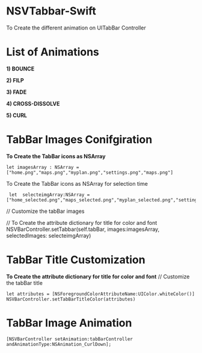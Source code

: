 # NSVTabbar-Swift
To Create the different animation on UITabBar Controller 

# List of Animations

**1) BOUNCE**

**2) FILP**

**3) FADE** 

**4) CROSS-DISSOLVE**

**5) CURL** 

# TabBar Images Conifgiration 

 **To Create the TabBar icons as NSArray**
 
    let imagesArray : NSArray = ["home.png","maps.png","myplan.png","settings.png","maps.png"]
    
  To Create the TabBar icons as NSArray for selection time
    
     let  selecteimgArray:NSArray = ["home_selected.png","maps_selected.png","myplan_selected.png","settings_selected.png","maps_selected.png"]
    
  // Customize the tabBar images
  
  // To Create the attribute dictionary for title for color and font
    NSVBarController.setTabbar(self.tabBar, images:imagesArray, selectedImages: selecteimgArray)
    
# TabBar Title Customization

 **To Create the attribute dictionary for title for color and font**
  // Customize the tabBar title
 
    let attributes = [NSForegroundColorAttributeName:UIColor.whiteColor()]
    NSVBarController.setTabBarTitleColor(attributes)
  
# TabBar Image Animation 

    [NSVBarController setAnimation:tabBarController andAnimationType:NSAnimation_CurlDown];

